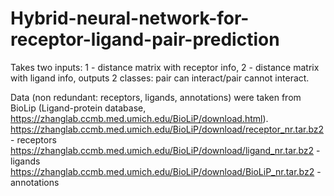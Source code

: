 # Hybrid-neural-network-for-receptor-ligand-pair-prediction
Takes two inputs: 1 - distance matrix with receptor info, 2 - distance matrix with ligand info, outputs 2 classes: pair can interact/pair cannot interact.

Data (non redundant: receptors, ligands, annotations) were taken from BioLip (Ligand-protein database, https://zhanglab.ccmb.med.umich.edu/BioLiP/download.html).
https://zhanglab.ccmb.med.umich.edu/BioLiP/download/receptor_nr.tar.bz2 - receptors
https://zhanglab.ccmb.med.umich.edu/BioLiP/download/ligand_nr.tar.bz2 - ligands
https://zhanglab.ccmb.med.umich.edu/BioLiP/download/BioLiP_nr.tar.bz2 - annotations
